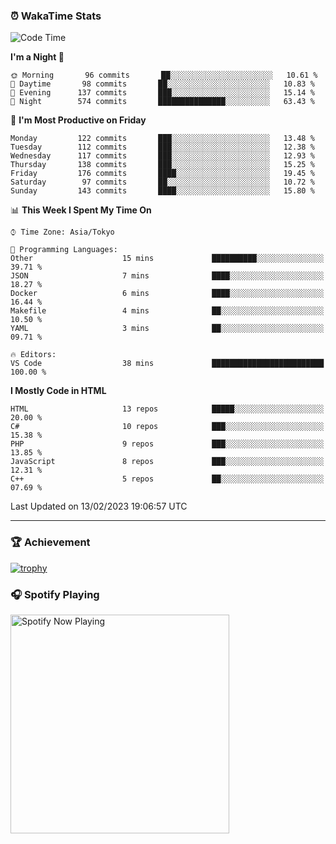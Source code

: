 ### ⏰ WakaTime Stats


<!--START_SECTION:waka-->
![Code Time](http://img.shields.io/badge/Code%20Time-512%20hrs%2020%20mins-blue)

**I'm a Night 🦉** 

```text
🌞 Morning       96 commits       ██░░░░░░░░░░░░░░░░░░░░░░░   10.61 % 
🌆 Daytime       98 commits       ██░░░░░░░░░░░░░░░░░░░░░░░   10.83 % 
🌃 Evening      137 commits       ███░░░░░░░░░░░░░░░░░░░░░░   15.14 % 
🌙 Night        574 commits       ███████████████░░░░░░░░░░   63.43 % 

```
📅 **I'm Most Productive on Friday** 

```text
Monday         122 commits       ███░░░░░░░░░░░░░░░░░░░░░░   13.48 % 
Tuesday        112 commits       ███░░░░░░░░░░░░░░░░░░░░░░   12.38 % 
Wednesday      117 commits       ███░░░░░░░░░░░░░░░░░░░░░░   12.93 % 
Thursday       138 commits       ███░░░░░░░░░░░░░░░░░░░░░░   15.25 % 
Friday         176 commits       ████░░░░░░░░░░░░░░░░░░░░░   19.45 % 
Saturday        97 commits       ██░░░░░░░░░░░░░░░░░░░░░░░   10.72 % 
Sunday         143 commits       ████░░░░░░░░░░░░░░░░░░░░░   15.80 % 

```


📊 **This Week I Spent My Time On** 

```text
⌚︎ Time Zone: Asia/Tokyo

💬 Programming Languages: 
Other                    15 mins             ██████████░░░░░░░░░░░░░░░   39.71 % 
JSON                     7 mins              ████░░░░░░░░░░░░░░░░░░░░░   18.27 % 
Docker                   6 mins              ████░░░░░░░░░░░░░░░░░░░░░   16.44 % 
Makefile                 4 mins              ██░░░░░░░░░░░░░░░░░░░░░░░   10.50 % 
YAML                     3 mins              ██░░░░░░░░░░░░░░░░░░░░░░░   09.71 % 

🔥 Editors: 
VS Code                  38 mins             █████████████████████████   100.00 % 

```

**I Mostly Code in HTML** 

```text
HTML                     13 repos            █████░░░░░░░░░░░░░░░░░░░░   20.00 % 
C#                       10 repos            ███░░░░░░░░░░░░░░░░░░░░░░   15.38 % 
PHP                      9 repos             ███░░░░░░░░░░░░░░░░░░░░░░   13.85 % 
JavaScript               8 repos             ███░░░░░░░░░░░░░░░░░░░░░░   12.31 % 
C++                      5 repos             ██░░░░░░░░░░░░░░░░░░░░░░░   07.69 % 

```



 Last Updated on 13/02/2023 19:06:57 UTC
<!--END_SECTION:waka-->

---

### 🏆 Achievement

[![trophy](https://github-profile-trophy.vercel.app/?username=Slime-hatena&theme=flat&no-bg=true&no-frame=true&column=8)](https://github.com/ryo-ma/github-profile-trophy)

### 🎧 Spotify Playing

[<img src="https://spotify-now-playing-slime-hatena.vercel.app/api/spotify-playing" alt="Spotify Now Playing" width="350" />](https://open.spotify.com/user/slime_hatena)

<!--
**Slime-hatena/Slime-hatena** is a ✨ _special_ ✨ repository because its `README.md` (this file) appears on your GitHub profile.

Here are some ideas to get you started:

- 🔭 I’m currently working on ...
- 🌱 I’m currently learning ...
- 👯 I’m looking to collaborate on ...
- 🤔 I’m looking for help with ...
- 💬 Ask me about ...
- 📫 How to reach me: ...
- 😄 Pronouns: ...
- ⚡ Fun fact: ...
-->
